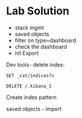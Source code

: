# Lab Solution

- stack mgmt
- saved objects
- filter on type=dashboard
- check the dashboard
- hit Export

> [](./lab/dashboard.ndjson)

Dev tools- delete index:

```
GET _cat/indices?v

DELETE /.kibana_1
```

Create index pattern

saved objects - import